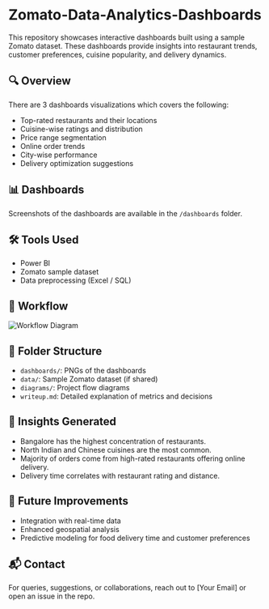 # Zomato-Data-Analytics-Dashboards
This repository showcases interactive dashboards built using a sample Zomato dataset. These dashboards provide insights into restaurant trends, customer preferences, cuisine popularity, and delivery dynamics.

## 🔍 Overview

There are 3 dashboards visualizations which covers the following:
- Top-rated restaurants and their locations
- Cuisine-wise ratings and distribution
- Price range segmentation
- Online order trends
- City-wise performance
- Delivery optimization suggestions

## 📊 Dashboards

Screenshots of the dashboards are available in the `/dashboards` folder.

## 🛠️ Tools Used

- Power BI 
- Zomato sample dataset
- Data preprocessing (Excel / SQL)

## 🔁 Workflow

![Workflow Diagram](./diagrams/dashboard_workflow.png)

## 📂 Folder Structure

- `dashboards/`: PNGs of the dashboards
- `data/`: Sample Zomato dataset (if shared)
- `diagrams/`: Project flow diagrams
- `writeup.md`: Detailed explanation of metrics and decisions

## 🧠 Insights Generated

- Bangalore has the highest concentration of restaurants.
- North Indian and Chinese cuisines are the most common.
- Majority of orders come from high-rated restaurants offering online delivery.
- Delivery time correlates with restaurant rating and distance.

## 📌 Future Improvements

- Integration with real-time data
- Enhanced geospatial analysis
- Predictive modeling for food delivery time and customer preferences

## 📬 Contact

For queries, suggestions, or collaborations, reach out to [Your Email] or open an issue in the repo.
